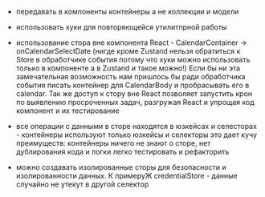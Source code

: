 -   передавать в компоненты контейнеры а не коллекции и модели

-   использовать хуки для повторяющейся утилитпрной работы

-   использование стора вне компонента React - CalendarContainer -> onCalendarSelectDate (нигде кроме Zustand нельзя обратиться к Store в обработчике события потому что хуки можно использовать только в компоненте а в Zustand и такое можно!) Если бы ни эта замечательная возможность нам пришлось бы ради обработчика события писать контейнер для CalendarBody и пробрасывать его в calendar. Так же доступ к стору вне React позволяет запустить крон по выявлению просроченных задач, разгружая React и упрощая код компонент и их тестирование

-   все операции с данными в сторе находятся в юзкейсах и селесторах - контейнеры используют только юзкейсы и селекторы это дает кучу преимуществ: контейнеры ничего не знают о сторе, нет дублирования кода и логки легко тестировать и рефакторить

-   можно создавать изолированные сторы для безопасности и изолированности данных. К примеруЖ credentialStore - данные случайно не утекут в другой селектор
